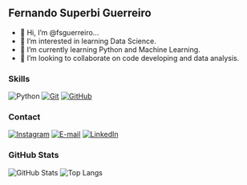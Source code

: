## Fernando Superbi Guerreiro

- 👋 Hi, I’m @fsguerreiro...
- 👀 I’m interested in learning Data Science.
- 🌱 I’m currently learning Python and Machine Learning.
- 💞️ I’m looking to collaborate on code developing and data analysis.

### Skills
![Python](https://img.shields.io/badge/Python-000?style=for-the-badge&logo=python&logoColor=30A3DC)
[![Git](https://img.shields.io/badge/Git-000?style=for-the-badge&logo=git&logoColor=E94D5F)](https://git-scm.com/doc) 
[![GitHub](https://img.shields.io/badge/GitHub-000?style=for-the-badge&logo=github&logoColor=30A3DC)](https://docs.github.com/)

### Contact
[![Instagram](https://img.shields.io/badge/-Instagram-000?style=for-the-badge&logo=instagram&logoColor=E94D5F)](https://www.instagram.com/fernandosguerreiro/)
[![E-mail](https://img.shields.io/badge/-Email-000?style=for-the-badge&logo=gmail&logoColor=E94D5F)](mailto:fernandoguerreiro18@gmail.com)
[![LinkedIn](https://img.shields.io/badge/-LinkedIn-000?style=for-the-badge&logo=linkedin&logoColor=30A3DC)](https://www.linkedin.com/in/fernandoguerreiro18/)

### GitHub Stats
![GitHub Stats](https://github-readme-stats.vercel.app/api?username=fsguerreiro&theme=transparent&bg_color=000&border_color=30A3DC&show_icons=true&icon_color=30A3DC&title_color=E94D5F&text_color=FFF)
![Top Langs](https://github-readme-stats-git-masterrstaa-rickstaa.vercel.app/api/top-langs/?username=fsguerreiro&layout=compact&bg_color=000&border_color=30A3DC&title_color=E94D5F&text_color=FFF)

<!---
fsguerreiro/fsguerreiro is a ✨ special ✨ repository because its `README.md` (this file) appears on your GitHub profile.
You can click the Preview link to take a look at your changes.
--->
